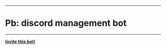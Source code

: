 - - -
# Pb: discord management bot
- - -
**[Invite this bot!](https://discord.com/api/oauth2/authorize?client_id=829166944946094120&permissions=8&scope=bot)**

